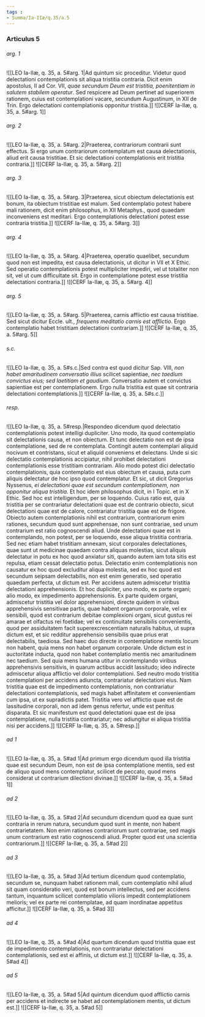 ```yaml
---
tags : 
- Summa/Ia-IIæ/q.35/a.5
---
```


### Articulus 5

###### arg. 1
![[LEO Ia-IIæ, q. 35, a. 5#arg. 1|Ad quintum sic proceditur. Videtur quod delectationi contemplationis sit aliqua tristitia contraria. Dicit enim apostolus, II ad Cor. VII, *quae secundum Deum est tristitia, poenitentiam in salutem stabilem operatur*. Sed respicere ad Deum pertinet ad superiorem rationem, cuius est contemplationi vacare, secundum Augustinum, in XII de Trin. Ergo delectationi contemplationis opponitur tristitia.]]
![[CERF Ia-IIæ, q. 35, a. 5#arg. 1]]

###### arg. 2
![[LEO Ia-IIæ, q. 35, a. 5#arg. 2|Praeterea, contrariorum contrarii sunt effectus. Si ergo unum contrariorum contemplatum est causa delectationis, aliud erit causa tristitiae. Et sic delectationi contemplationis erit tristitia contraria.]]
![[CERF Ia-IIæ, q. 35, a. 5#arg. 2]]

###### arg. 3
![[LEO Ia-IIæ, q. 35, a. 5#arg. 3|Praeterea, sicut obiectum delectationis est bonum, ita obiectum tristitiae est malum. Sed contemplatio potest habere mali rationem, dicit enim philosophus, in XII Metaphys., quod quaedam inconveniens est meditari. Ergo contemplationis delectationi potest esse contraria tristitia.]]
![[CERF Ia-IIæ, q. 35, a. 5#arg. 3]]

###### arg. 4
![[LEO Ia-IIæ, q. 35, a. 5#arg. 4|Praeterea, operatio quaelibet, secundum quod non est impedita, est causa delectationis, ut dicitur in VII et X Ethic. Sed operatio contemplationis potest multipliciter impediri, vel ut totaliter non sit, vel ut cum difficultate sit. Ergo in contemplatione potest esse tristitia delectationi contraria.]]
![[CERF Ia-IIæ, q. 35, a. 5#arg. 4]]

###### arg. 5
![[LEO Ia-IIæ, q. 35, a. 5#arg. 5|Praeterea, carnis afflictio est causa tristitiae. Sed sicut dicitur Eccle. ult., *frequens meditatio carnis est afflictio*. Ergo contemplatio habet tristitiam delectationi contrariam.]]
![[CERF Ia-IIæ, q. 35, a. 5#arg. 5]]

###### s.c.
![[LEO Ia-IIæ, q. 35, a. 5#s.c.|Sed contra est quod dicitur Sap. VIII, *non habet amaritudinem conversatio illius* scilicet sapientiae, *nec taedium convictus eius; sed laetitiam et gaudium*. Conversatio autem et convictus sapientiae est per contemplationem. Ergo nulla tristitia est quae sit contraria delectationi contemplationis.]]
![[CERF Ia-IIæ, q. 35, a. 5#s.c.]]

###### resp.
![[LEO Ia-IIæ, q. 35, a. 5#resp.|Respondeo dicendum quod delectatio contemplationis potest intelligi dupliciter. Uno modo, ita quod contemplatio sit delectationis causa, et non obiectum. Et tunc delectatio non est de ipsa contemplatione, sed de re contemplata. Contingit autem contemplari aliquid nocivum et contristans, sicut et aliquid conveniens et delectans. Unde si sic delectatio contemplationis accipiatur, nihil prohibet delectationi contemplationis esse tristitiam contrariam. Alio modo potest dici delectatio contemplationis, quia contemplatio est eius obiectum et causa, puta cum aliquis delectatur de hoc ipso quod contemplatur. Et sic, ut dicit Gregorius Nyssenus, *ei delectationi quae est secundum contemplationem, non opponitur aliqua tristitia*. Et hoc idem philosophus dicit, in I Topic. et in X Ethic. Sed hoc est intelligendum, per se loquendo. Cuius ratio est, quia tristitia per se contrariatur delectationi quae est de contrario obiecto, sicut delectationi quae est de calore, contrariatur tristitia quae est de frigore. Obiecto autem contemplationis nihil est contrarium, contrariorum enim rationes, secundum quod sunt apprehensae, non sunt contrariae, sed unum contrarium est ratio cognoscendi aliud. Unde delectationi quae est in contemplando, non potest, per se loquendo, esse aliqua tristitia contraria. Sed nec etiam habet tristitiam annexam, sicut corporales delectationes, quae sunt ut medicinae quaedam contra aliquas molestias, sicut aliquis delectatur in potu ex hoc quod anxiatur siti, quando autem iam tota sitis est repulsa, etiam cessat delectatio potus. Delectatio enim contemplationis non causatur ex hoc quod excluditur aliqua molestia, sed ex hoc quod est secundum seipsam delectabilis, non est enim generatio, sed operatio quaedam perfecta, ut dictum est. Per accidens autem admiscetur tristitia delectationi apprehensionis. Et hoc dupliciter, uno modo, ex parte organi; alio modo, ex impedimento apprehensionis. Ex parte quidem organi, admiscetur tristitia vel dolor apprehensioni, directe quidem in viribus apprehensivis sensitivae partis, quae habent organum corporale, vel ex sensibili, quod est contrarium debitae complexioni organi, sicut gustus rei amarae et olfactus rei foetidae; vel ex continuitate sensibilis convenientis, quod per assiduitatem facit superexcrescentiam naturalis habitus, ut supra dictum est, et sic redditur apprehensio sensibilis quae prius erat delectabilis, taediosa. Sed haec duo directe in contemplatione mentis locum non habent, quia mens non habet organum corporale. Unde dictum est in auctoritate inducta, quod non habet contemplatio mentis nec amaritudinem nec taedium. Sed quia mens humana utitur in contemplando viribus apprehensivis sensitivis, in quarum actibus accidit lassitudo; ideo indirecte admiscetur aliqua afflictio vel dolor contemplationi. Sed neutro modo tristitia contemplationi per accidens adiuncta, contrariatur delectationi eius. Nam tristitia quae est de impedimento contemplationis, non contrariatur delectationi contemplationis, sed magis habet affinitatem et convenientiam cum ipsa, ut ex supradictis patet. Tristitia vero vel afflictio quae est de lassitudine corporali, non ad idem genus refertur, unde est penitus disparata. Et sic manifestum est quod delectationi quae est de ipsa contemplatione, nulla tristitia contrariatur; nec adiungitur ei aliqua tristitia nisi per accidens.]]
![[CERF Ia-IIæ, q. 35, a. 5#resp.]]

###### ad 1
![[LEO Ia-IIæ, q. 35, a. 5#ad 1|Ad primum ergo dicendum quod illa tristitia quae est secundum Deum, non est de ipsa contemplatione mentis, sed est de aliquo quod mens contemplatur, scilicet de peccato, quod mens considerat ut contrarium dilectioni divinae.]]
![[CERF Ia-IIæ, q. 35, a. 5#ad 1]]

###### ad 2
![[LEO Ia-IIæ, q. 35, a. 5#ad 2|Ad secundum dicendum quod ea quae sunt contraria in rerum natura, secundum quod sunt in mente, non habent contrarietatem. Non enim rationes contrariorum sunt contrariae, sed magis unum contrarium est ratio cognoscendi aliud. Propter quod est una scientia contrariorum.]]
![[CERF Ia-IIæ, q. 35, a. 5#ad 2]]

###### ad 3
![[LEO Ia-IIæ, q. 35, a. 5#ad 3|Ad tertium dicendum quod contemplatio, secundum se, nunquam habet rationem mali, cum contemplatio nihil aliud sit quam consideratio veri, quod est bonum intellectus, sed per accidens tantum, inquantum scilicet contemplatio vilioris impedit contemplationem melioris; vel ex parte rei contemplatae, ad quam inordinatae appetitus afficitur.]]
![[CERF Ia-IIæ, q. 35, a. 5#ad 3]]

###### ad 4
![[LEO Ia-IIæ, q. 35, a. 5#ad 4|Ad quartum dicendum quod tristitia quae est de impedimento contemplationis, non contrariatur delectationi contemplationis, sed est ei affinis, ut dictum est.]]
![[CERF Ia-IIæ, q. 35, a. 5#ad 4]]

###### ad 5
![[LEO Ia-IIæ, q. 35, a. 5#ad 5|Ad quintum dicendum quod afflictio carnis per accidens et indirecte se habet ad contemplationem mentis, ut dictum est.]]
![[CERF Ia-IIæ, q. 35, a. 5#ad 5]]

